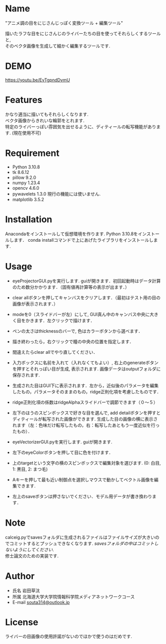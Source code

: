 # Name
 
"アニメ調の目をにじさんじっぽく変換ツール + 編集ツール"

描いたラフな目をにじさんじのライバーたちの目を使ってそれらしくするツールと,   
そのベクタ画像を生成して細かく編集するツールです.
 
# DEMO
 
 https://youtu.be/EvTgpndDvmU
 
# Features
かなり適当に描いてもそれらしくなります.  
ベクタ画像からきれいな輪郭をとれます.  
特定のライバーっぽい雰囲気を出せるように、ディティールの転写機能があります. (現在使用不可)
 
# Requirement
 
* Python 3.10.8
* tk 8.6.12
* pillow 9.2.0
* numpy 1.23.4
* opencv 4.6.0
* pywavelets 1.3.0 現行の機能には使いません.
* matplotlib 3.5.2
 
# Installation

Anacondaをインストールして仮想環境を作ります.
Python 3.10.8をインストールします．
conda installコマンドで上にあげたライブラリをインストールします.
 
# Usage
* eyeProjectorGUI.pyを実行します. guiが開きます．初回起動時はデータ計算のため数分かかります．（固有値再計算等の表示が出ます．）
* clear allボタンを押してキャンバスをクリアします．（最初はテスト用の目の画像が表示されます．）
* modeを0（スライドバーが左）にして, GUI真ん中のキャンバス中央に大きく目をかきます．左クリックで描けます． 
* ペンの太さはthicknessのバーで, 色はカラーボタンから選べます．
* 描き終わったら，右クリックで瞳の中央の位置を指定します．
* 間違えたらclear allでやり直してください．
* 入力ボックスに名前を入れて（入れなくてもよい）, 右上のgenerateボタンを押すとそれっぽい目が生成, 表示されます. 画像データはoutputフォルダに保存されます. 
* 生成された目はGUI下に表示されます．左から，近似後のパラメータを編集したもの，パラメータそのままのもの，ridge正則化項を考慮したものです．
* ridge正則化項の係数はridgeAlphaスライドバーで調節できます（０～５）
* 左下のほうのスピンボックスで好きな目を選んで, add detailボタンを押すとディティールが転写された画像ができます. 生成した目の画像の横に表示されます（左：色味だけ転写したもの，右：転写したあともう一度近似を行ったもの）．

* eyeVectorizerGUI.pyを実行します. guiが開きます.
* 左下のeyeColorボタンを押して目に色を付けます．
* 上のtargetという文字の横のスピンボックスで編集対象を選びます. (0: 白目, 1: 黒目, 2: まつ毛)
* Aキーを押して最も近い制御点を選択しマウスで動かしてベクトル画像を編集できます. 
* 左上のsaveボタンは押さないでください．モデル用データが書き換わります．
 
# Note
 
calceig.pyでsavesフォルダに生成されるファイルはファイルサイズが大きいのでコミットするとプッシュできなくなります.  *savesフォルダの中はコミットしないようにしてください*.  
修士論文のための実装です. 
 
# Author
 
* 氏名 岩田草汰
* 所属 北海道大学大学院情報科学院メディアネットワークコース
* E-mail souta314@outlook.jp
 
# License

ライバーの目画像の使用許諾がないのでほかで使うのはだめです.